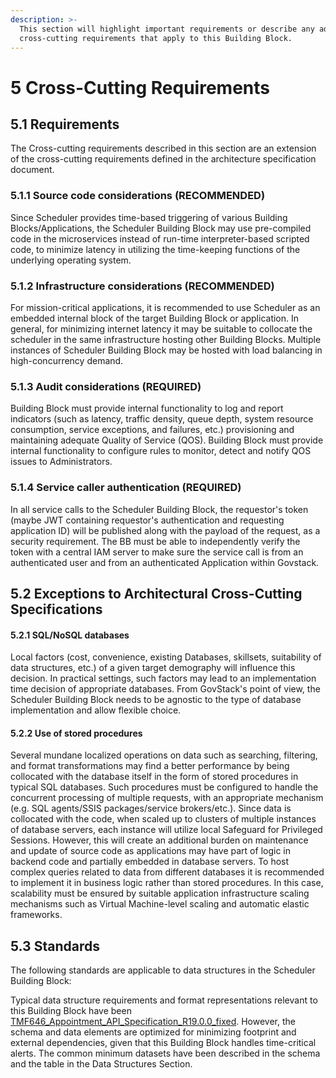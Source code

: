 ```yaml
---
description: >-
  This section will highlight important requirements or describe any additional
  cross-cutting requirements that apply to this Building Block.
---
```


# 5 Cross-Cutting Requirements

## 5.1 Requirements

The Cross-cutting requirements described in this section are an extension of the cross-cutting requirements defined in the architecture specification document.

### 5.1.1 Source code considerations (RECOMMENDED)

Since Scheduler provides time-based triggering of various Building Blocks/Applications, the Scheduler Building Block may use pre-compiled code in the microservices instead of run-time interpreter-based scripted code, to minimize latency in utilizing the time-keeping functions of the underlying operating system.

### 5.1.2 Infrastructure considerations (RECOMMENDED) <a href="#_heading-h.17dp8vu" id="_heading-h.17dp8vu"></a>

For mission-critical applications, it is recommended to use Scheduler as an embedded internal block of the target Building Block or application. In general, for minimizing internet latency it may be suitable to collocate the scheduler in the same infrastructure hosting other Building Blocks. Multiple instances of Scheduler Building Block may be hosted with load balancing in high-concurrency demand.

### 5.1.3 Audit considerations (REQUIRED) <a href="#_heading-h.3rdcrjn" id="_heading-h.3rdcrjn"></a>

Building Block must provide internal functionality to log and report indicators (such as latency, traffic density, queue depth, system resource consumption, service exceptions, and failures, etc.) provisioning and maintaining adequate Quality of Service (QOS). Building Block must provide internal functionality to configure rules to monitor, detect and notify QOS issues to Administrators.

### 5.1.4 Service caller authentication (REQUIRED) <a href="#_heading-h.3rdcrjn" id="_heading-h.3rdcrjn"></a>

In all service calls to the Scheduler Building Block, the requestor's token (maybe  JWT containing requestor's authentication and requesting application ID) will be published along with the payload of the request, as a security requirement. The BB must be able to independently verify the token with a central IAM server to make sure the service call is from an authenticated user and from an authenticated Application within Govstack.

## 5.2 Exceptions to Architectural Cross-Cutting Specifications

#### 5.2.1 SQL/NoSQL databases

Local factors (cost, convenience, existing Databases, skillsets, suitability of data structures, etc.) of a given target demography will influence this decision. In practical settings, such factors may lead to an implementation time decision of appropriate databases. From GovStack's point of view, the Scheduler Building Block needs to be agnostic to the type of database implementation and allow flexible choice.

#### 5.2.2 Use of stored procedures&#x20;

Several mundane localized operations on data such as searching, filtering, and format transformations may find a better performance by being collocated with the database itself in the form of stored procedures in typical SQL databases. Such procedures must be configured to handle the concurrent processing of multiple requests, with an appropriate mechanism (e.g. SQL agents/SSIS packages/service brokers/etc.). Since data is collocated with the code, when scaled up to clusters of multiple instances of database servers, each instance will utilize local Safeguard for Privileged Sessions. However, this will create an additional burden on maintenance and update of source code as applications may have part of logic in backend code and partially embedded in database servers. To host complex queries related to data from different databases it is recommended to implement it in business logic rather than stored procedures. In this case, scalability must be ensured by suitable application infrastructure scaling mechanisms such as Virtual Machine-level scaling and automatic elastic frameworks.

## 5.3 Standards

The following standards are applicable to data structures in the Scheduler Building Block:

Typical data structure requirements and format representations relevant to this Building Block have been [TMF646\_Appointment\_API\_Specification\_R19.0.0\_fixed](https://es.scribd.com/document/448516776/TMF646-Appointment-API-Specification-R19-0-0-Fixed). However, the schema and data elements are optimized for minimizing footprint and external dependencies, given that this Building Block handles time-critical alerts. The common minimum datasets have been described in the schema and the table in the Data Structures Section.
